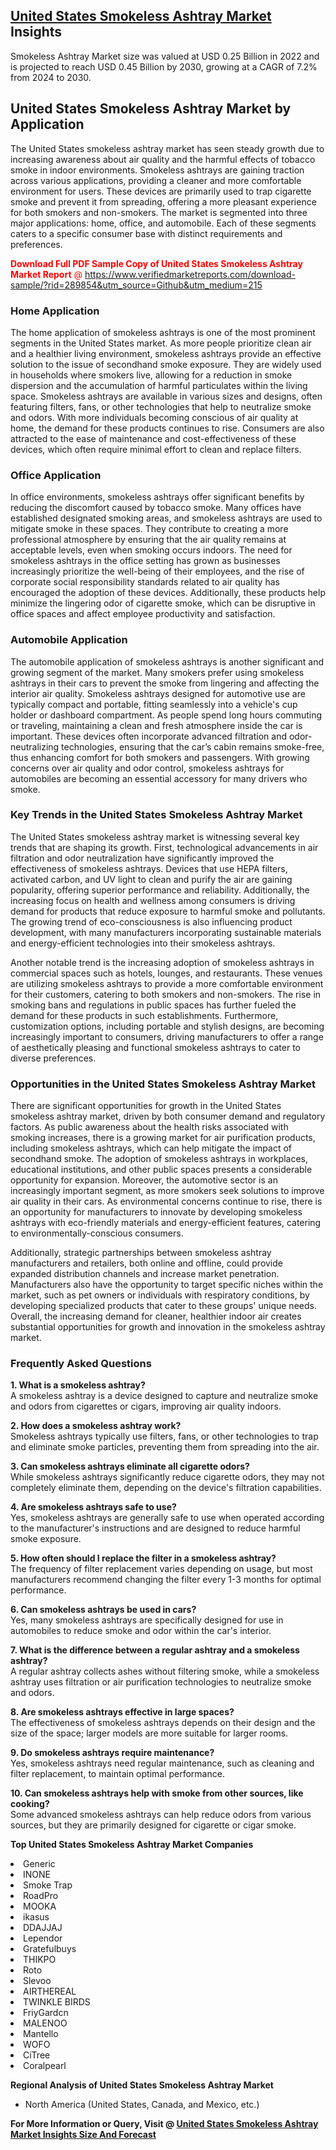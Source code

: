 <h2><a href="https://www.verifiedmarketreports.com/download-sample/?rid=289854&amp;utm_source=Github&amp;utm_medium=215" target="_blank">United States Smokeless Ashtray Market</a> Insights</h2><p>Smokeless Ashtray Market size was valued at USD 0.25 Billion in 2022 and is projected to reach USD 0.45 Billion by 2030, growing at a CAGR of 7.2% from 2024 to 2030.</p><p><div> <h2>United States Smokeless Ashtray Market by Application</h2> <p>The United States smokeless ashtray market has seen steady growth due to increasing awareness about air quality and the harmful effects of tobacco smoke in indoor environments. Smokeless ashtrays are gaining traction across various applications, providing a cleaner and more comfortable environment for users. These devices are primarily used to trap cigarette smoke and prevent it from spreading, offering a more pleasant experience for both smokers and non-smokers. The market is segmented into three major applications: home, office, and automobile. Each of these segments caters to a specific consumer base with distinct requirements and preferences.</p> <p><p><span class=""><span style="color: #ff0000;"><strong>Download Full PDF Sample Copy of United States Smokeless Ashtray Market Report</strong> @ </span><a href="https://www.verifiedmarketreports.com/download-sample/?rid=289854&amp;utm_source=Github&amp;utm_medium=215" target="_blank">https://www.verifiedmarketreports.com/download-sample/?rid=289854&amp;utm_source=Github&amp;utm_medium=215</a></span></p></p> <h3>Home Application</h3> <p>The home application of smokeless ashtrays is one of the most prominent segments in the United States market. As more people prioritize clean air and a healthier living environment, smokeless ashtrays provide an effective solution to the issue of secondhand smoke exposure. They are widely used in households where smokers live, allowing for a reduction in smoke dispersion and the accumulation of harmful particulates within the living space. Smokeless ashtrays are available in various sizes and designs, often featuring filters, fans, or other technologies that help to neutralize smoke and odors. With more individuals becoming conscious of air quality at home, the demand for these products continues to rise. Consumers are also attracted to the ease of maintenance and cost-effectiveness of these devices, which often require minimal effort to clean and replace filters.</p> <h3>Office Application</h3> <p>In office environments, smokeless ashtrays offer significant benefits by reducing the discomfort caused by tobacco smoke. Many offices have established designated smoking areas, and smokeless ashtrays are used to mitigate smoke in these spaces. They contribute to creating a more professional atmosphere by ensuring that the air quality remains at acceptable levels, even when smoking occurs indoors. The need for smokeless ashtrays in the office setting has grown as businesses increasingly prioritize the well-being of their employees, and the rise of corporate social responsibility standards related to air quality has encouraged the adoption of these devices. Additionally, these products help minimize the lingering odor of cigarette smoke, which can be disruptive in office spaces and affect employee productivity and satisfaction.</p> <h3>Automobile Application</h3> <p>The automobile application of smokeless ashtrays is another significant and growing segment of the market. Many smokers prefer using smokeless ashtrays in their cars to prevent the smoke from lingering and affecting the interior air quality. Smokeless ashtrays designed for automotive use are typically compact and portable, fitting seamlessly into a vehicle's cup holder or dashboard compartment. As people spend long hours commuting or traveling, maintaining a clean and fresh atmosphere inside the car is important. These devices often incorporate advanced filtration and odor-neutralizing technologies, ensuring that the car’s cabin remains smoke-free, thus enhancing comfort for both smokers and passengers. With growing concerns over air quality and odor control, smokeless ashtrays for automobiles are becoming an essential accessory for many drivers who smoke.</p> <h3>Key Trends in the United States Smokeless Ashtray Market</h3> <p>The United States smokeless ashtray market is witnessing several key trends that are shaping its growth. First, technological advancements in air filtration and odor neutralization have significantly improved the effectiveness of smokeless ashtrays. Devices that use HEPA filters, activated carbon, and UV light to clean and purify the air are gaining popularity, offering superior performance and reliability. Additionally, the increasing focus on health and wellness among consumers is driving demand for products that reduce exposure to harmful smoke and pollutants. The growing trend of eco-consciousness is also influencing product development, with many manufacturers incorporating sustainable materials and energy-efficient technologies into their smokeless ashtrays.</p> <p>Another notable trend is the increasing adoption of smokeless ashtrays in commercial spaces such as hotels, lounges, and restaurants. These venues are utilizing smokeless ashtrays to provide a more comfortable environment for their customers, catering to both smokers and non-smokers. The rise in smoking bans and regulations in public spaces has further fueled the demand for these products in such establishments. Furthermore, customization options, including portable and stylish designs, are becoming increasingly important to consumers, driving manufacturers to offer a range of aesthetically pleasing and functional smokeless ashtrays to cater to diverse preferences.</p> <h3>Opportunities in the United States Smokeless Ashtray Market</h3> <p>There are significant opportunities for growth in the United States smokeless ashtray market, driven by both consumer demand and regulatory factors. As public awareness about the health risks associated with smoking increases, there is a growing market for air purification products, including smokeless ashtrays, which can help mitigate the impact of secondhand smoke. The adoption of smokeless ashtrays in workplaces, educational institutions, and other public spaces presents a considerable opportunity for expansion. Moreover, the automotive sector is an increasingly important segment, as more smokers seek solutions to improve air quality in their cars. As environmental concerns continue to rise, there is an opportunity for manufacturers to innovate by developing smokeless ashtrays with eco-friendly materials and energy-efficient features, catering to environmentally-conscious consumers.</p> <p>Additionally, strategic partnerships between smokeless ashtray manufacturers and retailers, both online and offline, could provide expanded distribution channels and increase market penetration. Manufacturers also have the opportunity to target specific niches within the market, such as pet owners or individuals with respiratory conditions, by developing specialized products that cater to these groups' unique needs. Overall, the increasing demand for cleaner, healthier indoor air creates substantial opportunities for growth and innovation in the smokeless ashtray market.</p> <h3>Frequently Asked Questions</h3> <p><strong>1. What is a smokeless ashtray?</strong><br> A smokeless ashtray is a device designed to capture and neutralize smoke and odors from cigarettes or cigars, improving air quality indoors.</p> <p><strong>2. How does a smokeless ashtray work?</strong><br> Smokeless ashtrays typically use filters, fans, or other technologies to trap and eliminate smoke particles, preventing them from spreading into the air.</p> <p><strong>3. Can smokeless ashtrays eliminate all cigarette odors?</strong><br> While smokeless ashtrays significantly reduce cigarette odors, they may not completely eliminate them, depending on the device's filtration capabilities.</p> <p><strong>4. Are smokeless ashtrays safe to use?</strong><br> Yes, smokeless ashtrays are generally safe to use when operated according to the manufacturer's instructions and are designed to reduce harmful smoke exposure.</p> <p><strong>5. How often should I replace the filter in a smokeless ashtray?</strong><br> The frequency of filter replacement varies depending on usage, but most manufacturers recommend changing the filter every 1-3 months for optimal performance.</p> <p><strong>6. Can smokeless ashtrays be used in cars?</strong><br> Yes, many smokeless ashtrays are specifically designed for use in automobiles to reduce smoke and odor within the car's interior.</p> <p><strong>7. What is the difference between a regular ashtray and a smokeless ashtray?</strong><br> A regular ashtray collects ashes without filtering smoke, while a smokeless ashtray uses filtration or air purification technologies to neutralize smoke and odors.</p> <p><strong>8. Are smokeless ashtrays effective in large spaces?</strong><br> The effectiveness of smokeless ashtrays depends on their design and the size of the space; larger models are more suitable for larger rooms.</p> <p><strong>9. Do smokeless ashtrays require maintenance?</strong><br> Yes, smokeless ashtrays need regular maintenance, such as cleaning and filter replacement, to maintain optimal performance.</p> <p><strong>10. Can smokeless ashtrays help with smoke from other sources, like cooking?</strong><br> Some advanced smokeless ashtrays can help reduce odors from various sources, but they are primarily designed for cigarette or cigar smoke.</p> </div></p><p><strong>Top United States Smokeless Ashtray Market Companies</strong></p><div data-test-id=""><p><li>Generic</li><li> INONE</li><li> Smoke Trap</li><li> RoadPro</li><li> MOOKA</li><li> ikasus</li><li> DDAJJAJ</li><li> Lependor</li><li> Gratefulbuys</li><li> THIKPO</li><li> Roto</li><li> Slevoo</li><li> AIRTHEREAL</li><li> TWINKLE BIRDS</li><li> FriyGardcn</li><li> MALENOO</li><li> Mantello</li><li> WOFO</li><li> CiTree</li><li> Coralpearl</li></p><div><strong>Regional Analysis of&nbsp;United States Smokeless Ashtray Market</strong></div><ul><li dir="ltr"><p dir="ltr">North America&nbsp;(United States, Canada, and Mexico, etc.)</p></li></ul><p><strong>For More Information or Query, Visit @&nbsp;</strong><strong><a href="https://www.verifiedmarketreports.com/product/smokeless-ashtray-market/?utm_source=Github&amp;utm_medium=215" target="_blank">United States Smokeless Ashtray Market Insights Size And Forecast</a></strong></p></div>
